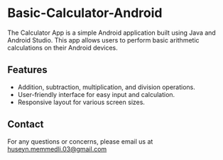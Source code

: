 # Basic-Calculator-Android
The Calculator App is a simple Android application built using Java and Android Studio. This app allows users to perform basic arithmetic calculations on their Android devices.

## Features
- Addition, subtraction, multiplication, and division operations.
- User-friendly interface for easy input and calculation.
- Responsive layout for various screen sizes.

## Contact
For any questions or concerns, please email us at huseyn.memmedli.03@gmail.com
